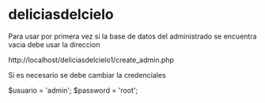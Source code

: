 # deliciasdelcielo

Para usar por primera vez si la base de datos del administrado se encuentra vacia debe usar la direccion

http://localhost/deliciasdelcielo1/create_admin.php

Si es necesario se debe cambiar la credenciales

$usuario = 'admin';
$password = 'root';